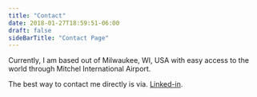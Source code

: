 ```yaml
---
title: "Contact"
date: 2018-01-27T18:59:51-06:00
draft: false
sideBarTitle: "Contact Page"
---
```


Currently, I am based out of Milwaukee, WI, USA with easy access to the world through Mitchel International Airport.

The best way to contact me directly is via. [Linked-in](https://www.linkedin.com/in/michael-kohlmann-1141305).
		
		